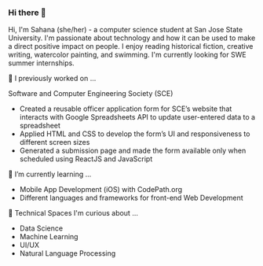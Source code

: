### Hi there 👋
Hi, I'm Sahana (she/her) - a computer science student at San Jose State University. I'm passionate about technology and how it can be used to make a direct positive impact on people. I enjoy reading historical fiction, creative writing, watercolor painting, and swimming. I'm currently looking for SWE summer internships. 

🔭 I previously worked on ...

Software and Computer Engineering Society (SCE)
- Created a reusable officer application form for SCE’s website that interacts with Google Spreadsheets API to update user-entered data to a spreadsheet 
- Applied HTML and CSS to develop the form’s UI and responsiveness to different screen sizes
- Generated a submission page and made the form available only when scheduled using ReactJS and JavaScript 
     
🌱 I’m currently learning ...
- Mobile App Development (iOS) with CodePath.org
- Different languages and frameworks for front-end Web Development 

🤔 Technical Spaces I'm curious about ...
- Data Science
- Machine Learning
- UI/UX
- Natural Language Processing

